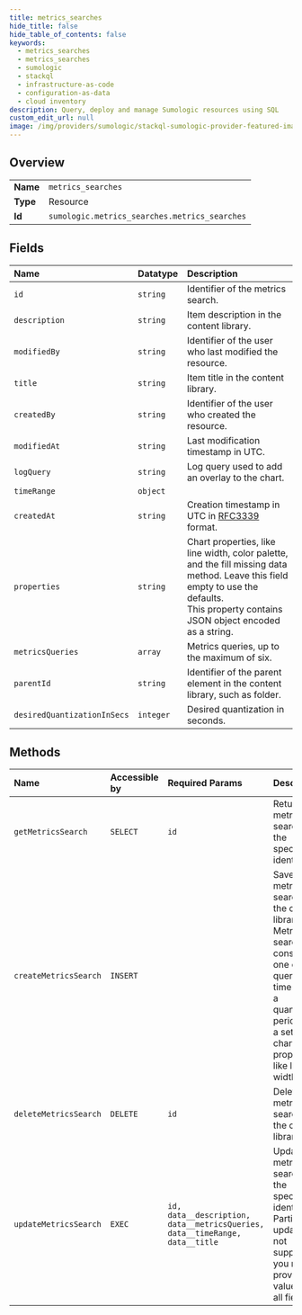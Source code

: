 ```yaml
---
title: metrics_searches
hide_title: false
hide_table_of_contents: false
keywords:
  - metrics_searches
  - metrics_searches
  - sumologic    
  - stackql
  - infrastructure-as-code
  - configuration-as-data
  - cloud inventory
description: Query, deploy and manage Sumologic resources using SQL
custom_edit_url: null
image: /img/providers/sumologic/stackql-sumologic-provider-featured-image.png
---
```

  
    

## Overview
<table><tbody>
<tr><td><b>Name</b></td><td><code>metrics_searches</code></td></tr>
<tr><td><b>Type</b></td><td>Resource</td></tr>
<tr><td><b>Id</b></td><td><code>sumologic.metrics_searches.metrics_searches</code></td></tr>
</tbody></table>

## Fields
| Name | Datatype | Description |
|:-----|:---------|:------------|
| `id` | `string` | Identifier of the metrics search. |
| `description` | `string` | Item description in the content library. |
| `modifiedBy` | `string` | Identifier of the user who last modified the resource. |
| `title` | `string` | Item title in the content library. |
| `createdBy` | `string` | Identifier of the user who created the resource. |
| `modifiedAt` | `string` | Last modification timestamp in UTC. |
| `logQuery` | `string` | Log query used to add an overlay to the chart. |
| `timeRange` | `object` |  |
| `createdAt` | `string` | Creation timestamp in UTC in [RFC3339](https://tools.ietf.org/html/rfc3339) format. |
| `properties` | `string` | Chart properties, like line width, color palette, and the fill missing data method. Leave this field empty to use the defaults.<br />This property contains JSON object encoded as a string.<br /> |
| `metricsQueries` | `array` | Metrics queries, up to the maximum of six. |
| `parentId` | `string` | Identifier of the parent element in the content library, such as folder. |
| `desiredQuantizationInSecs` | `integer` | Desired quantization in seconds. |
## Methods
| Name | Accessible by | Required Params | Description |
|:-----|:--------------|:----------------|:------------|
| `getMetricsSearch` | `SELECT` | `id` | Returns a metrics search with the specified identifier. |
| `createMetricsSearch` | `INSERT` |  | Saves a metrics search in the content library. Metrics search consists of one or more queries, a time range, a quantization period and a set of chart properties like line width. |
| `deleteMetricsSearch` | `DELETE` | `id` | Deletes a metrics search from the content library. |
| `updateMetricsSearch` | `EXEC` | `id, data__description, data__metricsQueries, data__timeRange, data__title` | Updates a metrics search with the specified identifier. Partial updates are not supported, you must provide values for all fields. |
